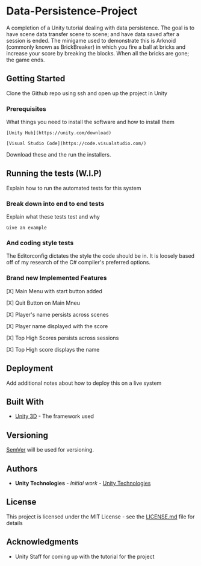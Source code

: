 # Data-Persistence-Project
 
A completion of a Unity tutorial dealing with data persistence. The goal is to have scene data transfer 
scene to scene; and have data saved after a session is ended. The minigame used to demonstrate this 
is Arknoid (commonly known as BrickBreaker) in which you fire a ball at bricks and increase your
score by breaking the blocks. When all the bricks are gone; the game ends. 

## Getting Started

Clone the Github repo using ssh and open up the project in Unity

### Prerequisites

What things you need to install the software and how to install them

`
[Unity Hub](https://unity.com/download)
`

`
[Visual Studio Code](https://code.visualstudio.com/)
`

Download these and the run the installers. 

## Running the tests (W.I.P)

Explain how to run the automated tests for this system

### Break down into end to end tests

Explain what these tests test and why

`
Give an example
`

### And coding style tests

The Editorconfig dictates the style the code should be in. It is loosely 
based off of my research of the C# compiler's preferred options. 

### Brand new Implemented Features

[X] Main Menu with start button added

[X] Quit Button on Main Mneu

[X] Player's name persists across scenes

[X] Player name displayed with the score

[X] Top High Scores persists across sessions

[X] Top High score displays the name
## Deployment

Add additional notes about how to deploy this on a live system

## Built With

* [Unity 3D](https://unity.com) - The framework used

## Versioning

[SemVer](http://semver.org/) will be used for versioning. 

## Authors

* **Unity Technologies** - *Initial work* - [Unity Technologies](https://learn.unity.com/tutorial/submission-data-persistence-in-a-new-repo?uv=2020.3&labelRequired=true&pathwayId=5f7e17e1edbc2a5ec21a20af&missionId=5f751af7edbc2a0022cdbbb6#)



## License

This project is licensed under the MIT License - see the [LICENSE.md](LICENSE.md) file for details

## Acknowledgments

* Unity Staff for coming up with the tutorial for the project